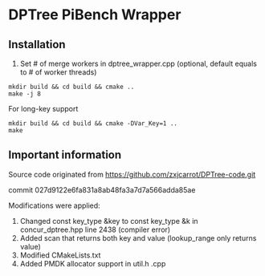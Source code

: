 # DPTree PiBench Wrapper

## Installation
1. Set # of merge workers in dptree_wrapper.cpp (optional, default equals to # of worker threads)

```
mkdir build && cd build && cmake ..
make -j 8
```

For long-key support
```
mkdir build && cd build && cmake -DVar_Key=1 ..
make
```

## Important information
Source code originated from https://github.com/zxjcarrot/DPTree-code.git

commit 027d9122e6fa831a8ab48fa3a7d7a566adda85ae

Modifications were applied:
1. Changed const key_type &key to const key_type &k in concur_dptree.hpp line 2438 (compiler error)
2. Added scan that returns both key and value (lookup_range only returns value)
3. Modified CMakeLists.txt
4. Added PMDK allocator support in util.h .cpp
